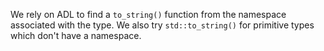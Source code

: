 We rely on ADL to find a `to_string()` function from the namespace associated with the type.
We also try `std::to_string()` for primitive types which don't have a namespace.